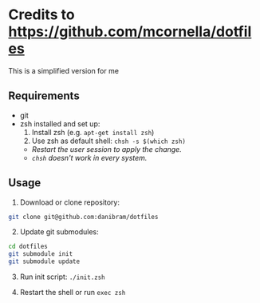 # Credits to https://github.com/mcornella/dotfiles

This is a simplified version for me

## Requirements

- git
- zsh installed and set up:
  1. Install zsh (e.g. `apt-get install zsh`)
  2. Use zsh as default shell: `chsh -s $(which zsh)`
  - _Restart the user session to apply the change._
  - _`chsh` doesn't work in every system._

## Usage

1. Download or clone repository:

```sh
git clone git@github.com:danibram/dotfiles
```

2. Update git submodules:

```sh
cd dotfiles
git submodule init
git submodule update
```

3. Run init script: `./init.zsh`

4. Restart the shell or run `exec zsh`
